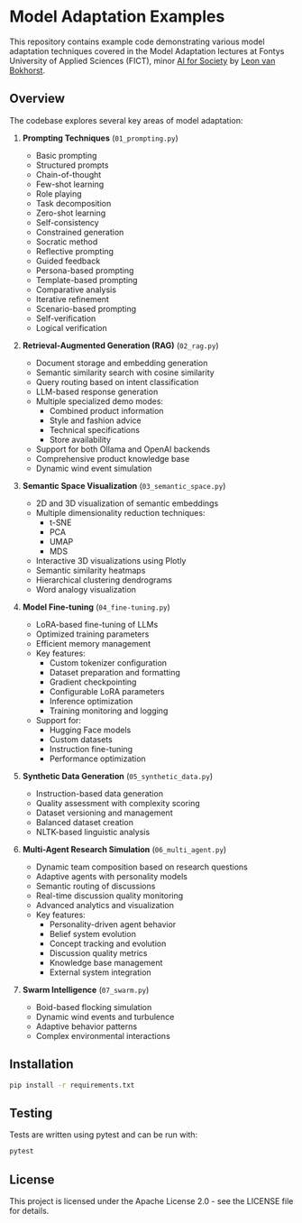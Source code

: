 # Model Adaptation Examples

This repository contains example code demonstrating various model adaptation techniques covered in the Model Adaptation lectures at Fontys University of Applied Sciences (FICT), minor [AI for Society](https://www.fontys.nl/en/Study-at-Fontys/Exchange-programmes/Artificial-Intelligence-For-Society.htm) by [Leon van Bokhorst](https://github.com/leonvanbokhorst).

## Overview

The codebase explores several key areas of model adaptation:

1. **Prompting Techniques** (`01_prompting.py`)
   - Basic prompting
   - Structured prompts
   - Chain-of-thought
   - Few-shot learning
   - Role playing
   - Task decomposition
   - Zero-shot learning
   - Self-consistency
   - Constrained generation
   - Socratic method
   - Reflective prompting
   - Guided feedback
   - Persona-based prompting
   - Template-based prompting
   - Comparative analysis
   - Iterative refinement
   - Scenario-based prompting
   - Self-verification
   - Logical verification

2. **Retrieval-Augmented Generation (RAG)** (`02_rag.py`)
   - Document storage and embedding generation
   - Semantic similarity search with cosine similarity
   - Query routing based on intent classification
   - LLM-based response generation
   - Multiple specialized demo modes:
     - Combined product information
     - Style and fashion advice
     - Technical specifications
     - Store availability
   - Support for both Ollama and OpenAI backends
   - Comprehensive product knowledge base
   - Dynamic wind event simulation

3. **Semantic Space Visualization** (`03_semantic_space.py`)
   - 2D and 3D visualization of semantic embeddings
   - Multiple dimensionality reduction techniques:
     - t-SNE
     - PCA
     - UMAP
     - MDS
   - Interactive 3D visualizations using Plotly
   - Semantic similarity heatmaps
   - Hierarchical clustering dendrograms
   - Word analogy visualization

4. **Model Fine-tuning** (`04_fine-tuning.py`)
   - LoRA-based fine-tuning of LLMs
   - Optimized training parameters
   - Efficient memory management
   - Key features:
     - Custom tokenizer configuration
     - Dataset preparation and formatting
     - Gradient checkpointing
     - Configurable LoRA parameters
     - Inference optimization
     - Training monitoring and logging
   - Support for:
     - Hugging Face models
     - Custom datasets
     - Instruction fine-tuning
     - Performance optimization

5. **Synthetic Data Generation** (`05_synthetic_data.py`)
   - Instruction-based data generation
   - Quality assessment with complexity scoring
   - Dataset versioning and management
   - Balanced dataset creation
   - NLTK-based linguistic analysis

6. **Multi-Agent Research Simulation** (`06_multi_agent.py`)
   - Dynamic team composition based on research questions
   - Adaptive agents with personality models
   - Semantic routing of discussions
   - Real-time discussion quality monitoring
   - Advanced analytics and visualization
   - Key features:
     - Personality-driven agent behavior
     - Belief system evolution
     - Concept tracking and evolution
     - Discussion quality metrics
     - Knowledge base management
     - External system integration

7. **Swarm Intelligence** (`07_swarm.py`)
   - Boid-based flocking simulation
   - Dynamic wind events and turbulence
   - Adaptive behavior patterns
   - Complex environmental interactions

## Installation

```bash
pip install -r requirements.txt
```

## Testing

Tests are written using pytest and can be run with:

```bash
pytest
```

## License

This project is licensed under the Apache License 2.0 - see the LICENSE file for details.
